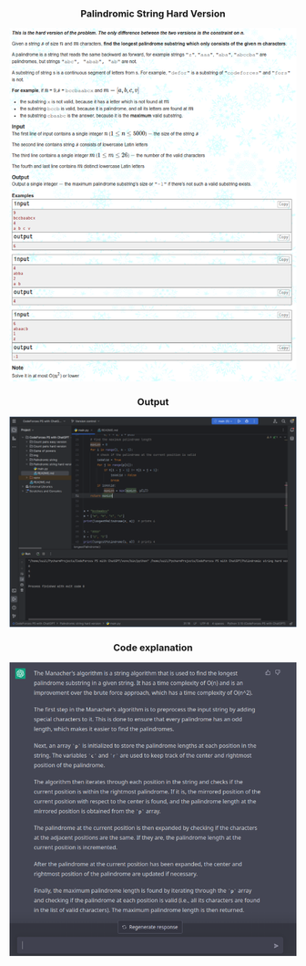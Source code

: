<h3 align="center"> Palindromic String Hard Version </h3>

<p align="center">
  <img src="/img/PalindromicStringHardVersion.png" />
</p>
<p/>




<h3 align="center"> Output </h3>

<p align="center">
  <img src="/img/PalindromicStringHardVersionOutput.png" />
</p>
<p/>

<h3 align="center"> Code explanation </h3>

<p align="center">
  <img src="/img/PalindromicStringHardVersionExplanation.png" />
</p>
<p/>

